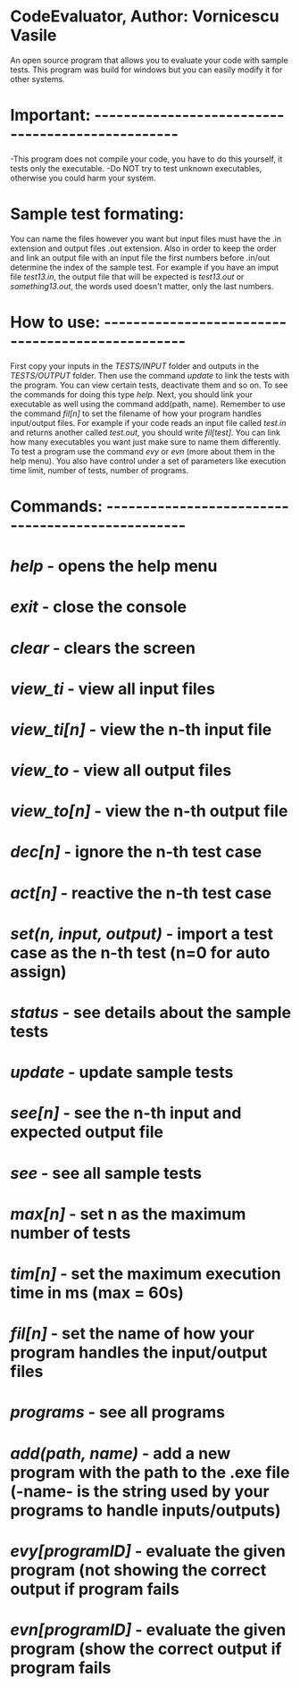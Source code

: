 # CodeEvaluator, Author: Vornicescu Vasile
An open source program that allows you to evaluate your code with sample tests.
This program was build for windows but you can easily modify it for other systems.

# Important: -------------------------------------------------
   -This program does not compile your code, you have to do this yourself, it tests only the executable. 
   -Do NOT try to test unknown executables, otherwise you could harm your system.
   
# Sample test formating:
   You can name the files however you want but input files must have the .in extension and output files .out extension. Also in order to keep the order and link an output file with an input file the first numbers before .in/out determine the index of the sample test. For example if you have an imput file *test13.in*, the output file that will be expected is *test13.out* or *something13.out*, the words used doesn't matter, only the last numbers.
 
# How to use: -------------------------------------------------
   First copy your inputs in the *TESTS/INPUT* folder and outputs in the *TESTS/OUTPUT* folder. Then use the command *update* to link the tests with the program. You can view certain tests, deactivate them and so on. To see the commands for doing this type *help*. Next, you should link your executable as well using the command 
add(path, name). Remember to use the command *fil[n]* to set the filename of how your program handles input/output files. For example if your code reads an input file called *test.in* and returns another called *test.out*, you should write *fil[test]*. You can link how many executables you want just make sure to name them differently. To test a program use the command *evy* or *evn* (more about them in the help menu). You also have control under a set of parameters like execution time limit, number of tests, number of programs.

# Commands: -------------------------------------------------
   #   *help*                      - opens the help menu
   #   *exit*                      - close the console
   #   *clear*                     - clears the screen
   #   *view_ti*                   - view all input files
   #   *view_ti[n]*                - view the n-th input file
   #   *view_to*                   - view all output files
   #   *view_to[n]*                - view the n-th output file
   #   *dec[n]*                    - ignore the n-th test case
   #   *act[n]*                    - reactive the n-th test case
   #   *set(n, input, output)*     - import a test case as the n-th test (n=0 for auto assign)
   #   *status*                    - see details about the sample tests
   #   *update*                    - update sample tests
   #   *see[n]*                    - see the n-th input and expected output file
   #   *see*                       - see all sample tests
   #   *max[n]*                    - set n as the maximum number of tests
   #   *tim[n]*                    - set the maximum execution time in ms (max = 60s)
   #   *fil[n]*                    - set the name of how your program handles the input/output files
   #   *programs*                  - see all programs
   #   *add(path, name)*           - add a new program with the path to the .exe file (-name- is the string used by your programs to handle inputs/outputs)
   #   *evy[programID]*            - evaluate the given program (not showing the correct output if program fails
   #   *evn[programID]*            - evaluate the given program (show the correct output if program fails
   
 
